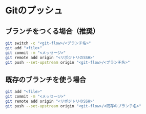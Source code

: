 # Gitのプッシュ
## ブランチをつくる場合（推奨）
```sh
git switch -c "<git-flow>/<ブランチ名>"
git add "<file>"
git commit -m "<メッセージ>"
git remote add origin "<リポジトリのSSH>"
git push --set-upstream origin "<git-flow>/<ブランチ名>"
```

## 既存のブランチを使う場合
```sh
git add "<file>"
git commit -m "<メッセージ>"
git remote add origin "<リポジトリのSSH>"
git push --set-upstream origin "<git-flow>/<既存のブランチ名>"
```
